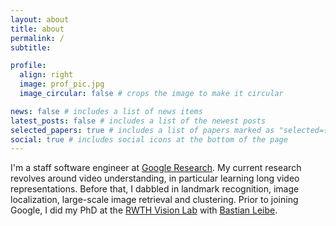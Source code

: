 ```yaml
---
layout: about
title: about
permalink: /
subtitle:

profile:
  align: right
  image: prof_pic.jpg
  image_circular: false # crops the image to make it circular

news: false # includes a list of news items
latest_posts: false # includes a list of the newest posts
selected_papers: true # includes a list of papers marked as "selected={true}"
social: true # includes social icons at the bottom of the page
---
```


I'm a staff software engineer at [Google Research](https://research.google). My current research revolves around video understanding, in particular learning long video representations. Before that, I dabbled in landmark recognition, image localization, large-scale image retrieval and clustering. Prior to joining Google, I did my PhD at the [RWTH Vision Lab](https://www.vision.rwth-aachen.de/) with [Bastian Leibe](https://www.vision.rwth-aachen.de/person/1/).

